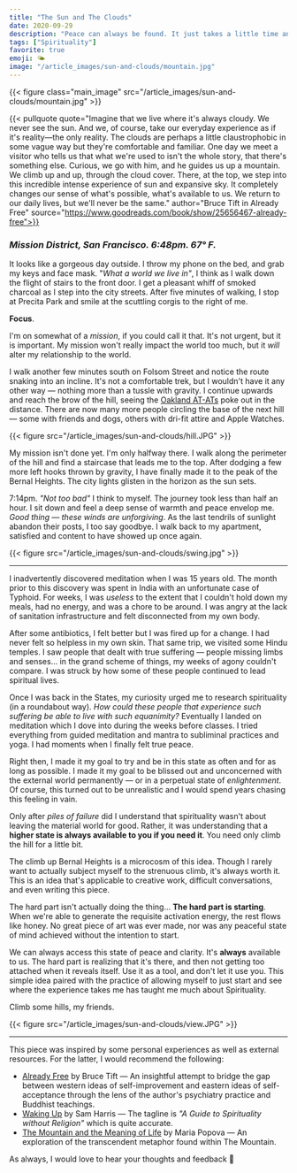 ```yaml
---
title: "The Sun and The Clouds"
date: 2020-09-29
description: "Peace can always be found. It just takes a little time and effort."
tags: ["Spirituality"]
favorite: true
emoji: 🌤
image: "/article_images/sun-and-clouds/mountain.jpg"
---
```


{{< figure class="main_image" src="/article_images/sun-and-clouds/mountain.jpg" >}}

{{< pullquote quote="Imagine that we live where it's always cloudy. We never see the sun. And we, of course, take our everyday experience as if it's reality—the only reality. The clouds are perhaps a little claustrophobic in some vague way but they're comfortable and familiar. One day we meet a visitor who tells us that what we're used to isn't the whole story, that there's something else. Curious, we go with him, and he guides us up a mountain. We climb up and up, through the cloud cover. There, at the top, we step into this incredible intense experience of sun and expansive sky. It completely changes our sense of what's possible, what's available to us. We return to our daily lives, but we'll never be the same." author="Bruce Tift in Already Free" source="https://www.goodreads.com/book/show/25656467-already-free">}}

### ***Mission District, San Francisco. 6:48pm. 67° F.***

It looks like a gorgeous day outside. I throw my phone on the bed, and grab my keys and face mask. "*What a world we live in"*, I think as I walk down the flight of stairs to the front door. I get a pleasant whiff of smoked charcoal as I step into the city streets. After five minutes of walking, I stop at Precita Park and smile at the scuttling corgis to the right of me.

**Focus**.

I'm on somewhat of a *mission*, if you could call it that. It's not urgent, but it is important. My mission won't really impact the world too much, but it *will* alter my relationship to the world.

I walk another few minutes south on Folsom Street and notice the route snaking into an incline. It's not a comfortable trek, but I wouldn't have it any other way — nothing more than a tussle with gravity. I continue upwards and reach the brow of the hill, seeing the [Oakland AT-ATs](https://www.sfgate.com/bayarea/article/Nah-dude-they-weren-t-cranes-they-were-garbage-3279459.php) poke out in the distance. There are now many more people circling the base of the next hill — some with friends and dogs, others with dri-fit attire and Apple Watches.

{{< figure src="/article_images/sun-and-clouds/hill.JPG" >}}

My mission isn't done yet. I'm only halfway there. I walk along the perimeter of the hill and find a staircase that leads me to the top. After dodging a few more left hooks thrown by gravity, I have finally made it to the peak of the Bernal Heights. The city lights glisten in the horizon as the sun sets.

7:14pm. *"Not too bad"* I think to myself. The journey took less than half an hour. I sit down and feel a deep sense of warmth and peace envelop me. *Good thing — these winds are unforgiving*. As the last tendrils of sunlight abandon their posts, I too say goodbye. I walk back to my apartment, satisfied and content to have showed up once again.

{{< figure src="/article_images/sun-and-clouds/swing.jpg" >}}

---

I inadvertently discovered meditation when I was 15 years old. The month prior to this discovery was spent in India with an unfortunate case of Typhoid. For weeks, I was *useless* to the extent that I couldn't hold down my meals, had no energy, and was a chore to be around. I was angry at the lack of sanitation infrastructure and felt disconnected from my own body.

After some antibiotics, I felt better but I was fired up for a change. I had never felt so helpless in my own skin. That same trip, we visited some Hindu temples. I saw people that dealt with true suffering — people missing limbs and senses... in the grand scheme of things, my weeks of  agony couldn't compare. I was struck by how some of these people continued to lead spiritual lives.

Once I was back in the States, my curiosity urged me to research spirituality (in a roundabout way). *How could these people that experience such suffering be able to live with such equanimity?* Eventually I landed on meditation which I dove into during the weeks before classes. I tried everything from guided meditation and mantra to subliminal practices and yoga. I had moments when I finally felt true peace.

Right then, I made it my goal to try and be in this state as often and for as long as possible. I made it my goal to be blissed out and unconcerned with the external world permanently — or in a perpetual state of *enlightenment*. Of course, this turned out to be unrealistic and I would spend years chasing this feeling in vain.

Only after *piles of failure* did I understand that spirituality wasn't about leaving the material world for good. Rather, it was understanding that a **higher state is always available to you if you need it**. You need only climb the hill for a little bit.

The climb up Bernal Heights is a microcosm of this idea. Though I rarely want to actually subject myself to the strenuous climb, it's always worth it. This is an idea that's applicable to creative work, difficult conversations, and even writing this piece.

The hard part isn't actually doing the thing... **The hard part is starting**. When we're able to generate the requisite activation energy, the rest flows like honey. No great piece of art was ever made, nor was any peaceful state of mind achieved without the intention to start.

We can always access this state of peace and clarity. It's **always** available to us. The hard part is realizing that it's there, and then not getting too attached when it reveals itself. Use it as a tool, and don't let it use you. This simple idea paired with the practice of allowing myself to just start and see where the experience takes me has taught me much about Spirituality.

Climb some hills, my friends.

{{< figure src="/article_images/sun-and-clouds/view.JPG" >}}

---

This piece was inspired by some personal experiences as well as external resources. For the latter, I would recommend the following:

- [Already Free](https://www.goodreads.com/review/show/3168135027) by Bruce Tift — An insightful attempt to bridge the gap between western ideas of self-improvement and eastern ideas of self-acceptance through the lens of the author's psychiatry practice and Buddhist teachings.
- [Waking Up](https://www.goodreads.com/review/show/3082779685) by Sam Harris — The tagline is *"A Guide to Spirituality without Religion"* which is quite accurate.
- [The Mountain and the Meaning of Life](https://www.brainpickings.org/2020/09/02/rene-daumal-mount-analogue/) by Maria Popova — An exploration of the transcendent metaphor found within The Mountain.

As always, I would love to hear your thoughts and feedback 💭